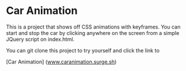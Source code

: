 # Car Animation

This is a project that shows off CSS animations with keyframes. You can start and stop the car by clicking anywhere on the screen from a simple JQuery script on index.html.

You can git clone this project to try yourself and click the link to 

[Car Animation] (www.caranimation.surge.sh)
